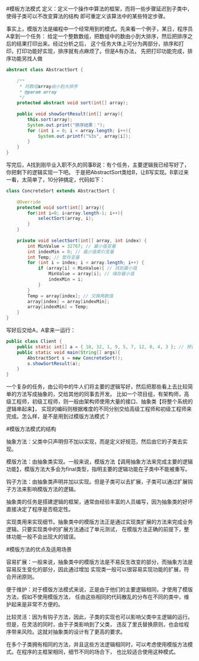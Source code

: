 #模板方法模式
定义：定义一个操作中算法的框架，而将一些步骤延迟到子类中，使得子类可以不改变算法的结构
即可重定义该算法中的某些特定步骤。

事实上，模版方法是编程中一个经常用到的模式。先来看一个例子，某日，程序员A拿到一个任务：
给定一个整数数组，把数组中的数由小到大排序，然后把排序之后的结果打印出来。经过分析之后，
这个任务大体上可分为两部分，排序和打印，打印功能好实现，排序就有点麻烦了。但是A有办法，
先把打印功能完成，排序功能另找人做
```java
abstract class AbstractSort {
	
	/**
	 * 将数组array由小到大排序
	 * @param array
	 */
	protected abstract void sort(int[] array);
	
	public void showSortResult(int[] array){
		this.sort(array);
		System.out.print("排序结果：");
		for (int i = 0; i < array.length; i++){
			System.out.printf("%3s", array[i]);
		}
	}
}

```
写完后，A找到刚毕业入职不久的同事B说：有个任务，主要逻辑我已经写好了，你把剩下的逻辑实现一下吧。
于是把AbstractSort类给B，让B写实现。B拿过来一看，太简单了，10分钟搞定，代码如下：
```java
class ConcreteSort extends AbstractSort {
 
	@Override
	protected void sort(int[] array){
		for(int i=0; i<array.length-1; i++){
			selectSort(array, i);
		}
	}
	
	private void selectSort(int[] array, int index) {
		int MinValue = 32767; // 最小值变量
		int indexMin = 0; // 最小值索引变量
		int Temp; // 暂存变量
		for (int i = index; i < array.length; i++) {
			if (array[i] < MinValue){ // 找到最小值
				MinValue = array[i]; // 储存最小值
				indexMin = i; 
			}
		}
		Temp = array[index]; // 交换两数值
		array[index] = array[indexMin];
		array[indexMin] = Temp;
	}
}

```
写好后交给A，A拿来一运行：
```java
public class Client {
	public static int[] a = { 10, 32, 1, 9, 5, 7, 12, 0, 4, 3 }; // 预设数据数组
	public static void main(String[] args){
		AbstractSort s = new ConcreteSort();
		s.showSortResult(a);
	}
}

```
 一个复杂的任务，由公司中的牛人们将主要的逻辑写好，然后把那些看上去比较简单的方法写成抽象的，交给其他的同事去开发。
 比如一个项目组，有架构师，高级工程师，初级工程师，则一般由架构师使用大量的接口、抽象类【将整个系统的逻辑串起来】，
 实现的编码则根据难度的不同分别交给高级工程师和初级工程师来完成。怎么样，是不是用到过模版方法模式？

#模版方法模式的结构

抽象方法：父类中只声明但不加以实现，而是定义好规范，然后由它的子类去实现。

模版方法：由抽象类实现。一般来说，模版方法【调用抽象方法来完成主要的逻辑功能】，模版方法大多会为final类型，指明主要的逻辑功能在子类中不能被重写。

钩子方法：由抽象类声明并加以实现。但是子类可以去扩展，子类可以通过扩展钩子方法来影响模版方法的逻辑。

抽象类的任务是搭建逻辑的框架，通常由经验丰富的人员编写，因为抽象类的好坏直接决定了程序是否稳定性。

实现类用来实现细节。抽象类中的模版方法正是通过实现类扩展的方法来完成业务逻辑。只要实现类中的扩展方法通过了单元测试，
在模版方法正确的前提下，整体功能一般不会出现大的错误。


#模版方法的优点及适用场景

容易扩展：一般来说，抽象类中的模版方法是不易反生改变的部分，而抽象方法是容易反生变化的部分，因此通过增加
实现类一般可以很容易实现功能的扩展，符合开闭原则。

便于维护：对于模版方法模式来说，正是由于他们的主要逻辑相同，才使用了模版方法，假如不使用模版方法，
任由这些相同的代码散乱的分布在不同的类中，维护起来是非常不方便的。

比较灵活：因为有钩子方法，因此，子类的实现也可以影响父类中主逻辑的运行。但是，在灵活的同时，由于子类影响到了父类，
违反了里氏替换原则，也会给程序带来风险。这就对抽象类的设计有了更高的要求。

在多个子类拥有相同的方法，并且这些方法逻辑相同时，可以考虑使用模版方法模式。在程序的主框架相同，细节不同的场合下，
也比较适合使用这种模式。
